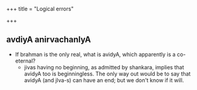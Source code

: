 +++
title = "Logical errors"

+++


## avdiyA anirvachanIyA
- If brahman is the only real, what is avidyA, which apparently is a co-eternal? 
  - jivas having no beginning, as admitted by shankara, implies that avidyA too is beginningless. The only way out would be to say that avidyA (and jIva-s) can have an end; but we don't know if it will. 
